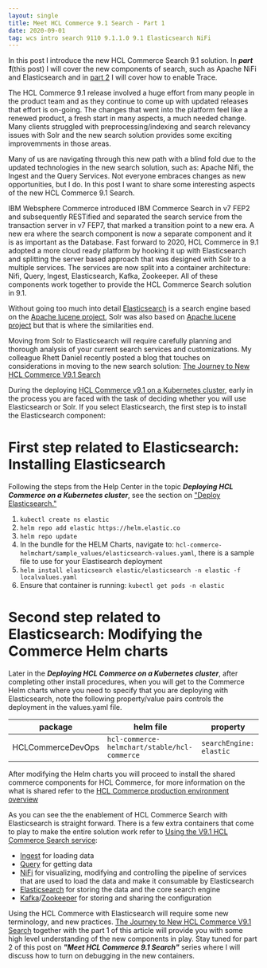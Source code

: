 ```yaml
---
layout: single
title: Meet HCL Commerce 9.1 Search - Part 1
date: 2020-09-01
tag: wcs intro search 9110 9.1.1.0 9.1 Elasticsearch NiFi
---
```

In this post I introduce the new HCL Commerce Search 9.1 solution. In ***part 1***(this post) I will cover the new components of search, such as Apache NiFi and Elasticsearch and in [part 2](/Meet_Search_Commerce9111_part2/) I will cover how to enable Trace.

The HCL Commerce 9.1 release involved a huge effort from many people in the product team and as they continue to come up with updated releases that effort is on-going. The changes that went into the platform feel like a renewed product, a fresh start in many aspects, a much needed change. Many clients struggled with preprocessing/indexing and search relevancy issues with Solr and the new search solution provides some exciting improvemments in those areas.  

Many of us are navigating through this new path with a blind fold due to the updated technologies in the new search solution, such as: Apache Nifi, the Ingest and the Query Services. Not everyone embraces changes as new opportunities, but I do. In this post I want to share some interesting aspects of the new HCL Commerce 9.1 Search.

IBM Websphere Commerce introduced IBM Commerce Search in v7 FEP2 and subsequently RESTified and separated the search service from the transaction server in v7 FEP7, that marked a transition point to a new era. A new era where the search component is now a separate component and it is as important as the Database. Fast forward to 2020, HCL Commerce in 9.1 adopted a more cloud ready platform by hooking it up with Elasticsearch and splitting the server based approach that was designed with Solr to a multiple services. The services are now split into a container architecture: Nifi, Query, Ingest, Elasticsearch, Kafka, Zookeeper. All of these components work together to provide the HCL Commerce Search solution in 9.1.

Without going too much into detail [Elasticsearch](https://www.google.com/search?q=What+is+elastic+search) is a search engine based on the [Apache lucene project](https://www.google.com/search?q=What+is+apache+lucene), Solr was also based on [Apache lucene project](https://www.google.com/search?q=What+is+apache+lucene) but that is where the similarities end.

Moving from Solr to Elasticsearch will require carefully planning and thorough analysis of your current search services and customizations. My colleague Rhett Daniel recently posted a blog that touches on considerations in moving to the new search solution: [The Journey to New HCL Commerce V9.1 Search](https://support.hcltechsw.com/community?id=community_blog&sys_id=adb71920db729850a45ad9fcd39619cf)

During the deploying [HCL Commerce v9.1 on a Kubernetes cluster](https://help.hcltechsw.com/commerce/9.1.0/install/tasks/tdeploykubern91-commerce.html), early in the process you are faced with the task of deciding whether you will use Elasticsearch or Solr. If you select Elasticsearch, the first step is to install the Elasticsearch component:

# First step related to Elasticsearch: Installing Elasticsearch
Following the steps from the Help Center in the topic ***Deploying HCL Commerce on a Kubernetes cluster***, see the section on ["Deploy Elasticsearch."](https://help.hcltechsw.com/commerce/9.1.0/install/tasks/tdeploykubern91-commerce.html)
1. `kubectl create ns elastic`
1. `helm repo add elastic https://helm.elastic.co`
1. `helm repo update`
1. In the bundle for the HELM Charts, navigate to: `hcl-commerce-helmchart/sample_values/elasticsearch-values.yaml`, there is a sample file to use for your Elastisearch deployment
1. `helm install elasticsearch elastic/elasticsearch -n elastic -f localvalues.yaml`
1. Ensure that container is running: `kubectl get pods -n elastic`


# Second step related to Elasticsearch: Modifying the Commerce Helm charts
Later in the ***Deploying HCL Commerce on a Kubernetes cluster***, after completing other install procedures, when you will get to the Commerce Helm charts where you need to specify that you are deploying with Elasticsearch, note the following property/value pairs controls the deployment in the values.yaml file.

| package | helm file | property|
| --- | --- | --- |
| HCLCommerceDevOps | `hcl-commerce-helmchart/stable/hcl-commerce` |`searchEngine: elastic`|

After modifying the Helm charts you will proceed to install the shared commerce components for HCL Commerce, for more information on the what is shared refer to the [HCL Commerce production environment overview](https://help.hcltechsw.com/commerce/9.1.0/install/refs/riginfrastructure.html)

As you can see the the enablement of HCL Commerce Search with Elasticsearch is straight forward. There is a few extra containers that come to play to make the entire solution work refer to [Using the V9.1 HCL Commerce Search service](https://help.hcltechsw.com/commerce/9.1.0/search/concepts/csdsearchingest.html):

* [Ingest](https://help.hcltechsw.com/commerce/9.1.0/search/concepts/csdsearchconnectors.html) for loading data
* [Query](https://help.hcltechsw.com/commerce/9.1.0/search/concepts/csdelasticsearchquery.html) for getting data
* [NiFi](https://nifi.apache.org/) for visualizing, modifying and controlling the pipeline of services that are used to load the data and make it consumable by Elasticsearch
* [Elasticsearch](https://www.elastic.co/elasticsearch/) for storing the data and the core search engine
* [Kafka](https://kafka.apache.org/)/[Zookeeper](https://zookeeper.apache.org/) for storing and sharing the configuration

Using the HCL Commerce with Elasticsearch will require some new terminology, and new practices. [The Journey to New HCL Commerce V9.1 Search](https://support.hcltechsw.com/community?id=community_blog&sys_id=adb71920db729850a45ad9fcd39619cf) together with the part 1 of this article will provide you with some high level understanding of the new components in play. Stay tuned for part 2 of this post on ***"Meet HCL Commerce 9.1 Search"*** series where I will discuss how to turn on debugging in the new containers.
